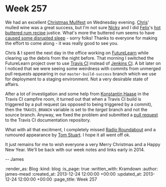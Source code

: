 Week 257
========

We had an excellent [Christmas Mullfest][] on Wednesday evening. [Chris](/chris-roos)' mulled wine was a great success, but I'm not sure [Nicky][] and I did [Felix][]'s [hot buttered rum recipe][] justice. What's more the buttered rum seems to have [caused some disrupted sleep](https://twitter.com/hlame/status/413615838097580032) - sorry folks! Thanks to everyone for making the effort to come along - it was really good to see you.

Chris & I spent the next day in the office working on [FutureLearn][] while clearing up the debris from the night before. That morning I switched the FutureLearn project over to use [Travis CI][] instead of [Jenkins CI][]. A bit later on I noticed that we were seeing some weirdness with commits from unmerged pull requests appearing in our `master-build-success` branch which we use for deployment to a staging environment. Not a very desirable state of affairs.

After a lot of investigation and some help from [Konstantin Haase][] in the Travis CI campfire room, it turned out that when a Travis CI build is triggered by a pull request (as opposed to being triggered by a commit), then the `TRAVIS_BRANCH` variable is set to the *target* branch and not the source branch. Anyway, we fixed the problem and submitted a [pull request](https://github.com/travis-ci/travis-ci.github.com/pull/430) to the Travis CI documentation repository.

What with all that excitment, I completely missed [Radio Roundabout][] and a rumoured appearance by [Tom Stuart][]. I hope it all went off ok.

It just remains for me to wish everyone a very Merry Christmas and a Happy New Year. We'll be back with our week notes and links early in 2014.

-- James


[Christmas Mullfest]: http://lanyrd.com/2013/freerange/
[Nicky]: https://twitter.com/knotnicky
[Felix]: https://twitter.com/felix_cohen
[hot buttered rum recipe]: http://www.lifetimetv.co.uk/lifestyle/cocktail-hot-buttered-rum
[FutureLearn]: http://futurelearn.com
[Jenkins CI]: http://jenkins-ci.org/
[Travis CI]: http://travis-ci.org
[Konstantin Haase]: https://github.com/rkh
[Radio Roundabout]: http://www.radioroundabout.com/
[Tom Stuart]: https://twitter.com/tomstuart

:render_as: Blog
:kind: blog
:is_page: true
:written_with: Kramdown
:author: james-mead
:created_at: 2013-12-24 12:00:00 +00:00
:updated_at: 2013-12-24 12:00:00 +00:00
:page_title: Week 257
